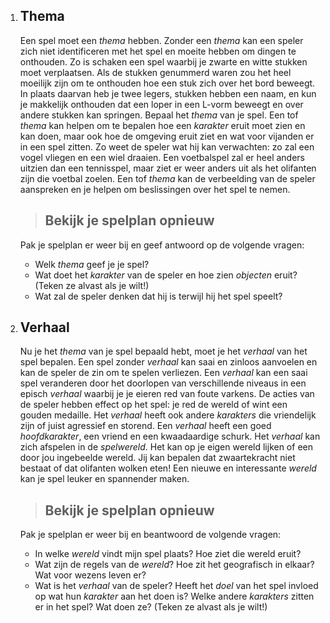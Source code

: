 1. ## Thema
    Een spel moet een *thema* hebben. Zonder een *thema* kan een speler zich niet identificeren met het spel en moeite hebben om dingen te onthouden. Zo is schaken een spel waarbij je zwarte en witte stukken moet verplaatsen. Als de stukken genummerd waren zou het heel moeilijk zijn om te onthouden hoe een stuk zich over het bord beweegt. In plaats daarvan heb je twee legers, stukken hebben een naam, en kun je makkelijk onthouden dat een loper in een L-vorm beweegt en over andere stukken kan springen.
    Bepaal het *thema* van je spel. Een tof *thema* kan helpen om te bepalen hoe een *karakter* eruit moet zien en kan doen, maar ook hoe de omgeving eruit ziet en wat voor vijanden er in een spel zitten. Zo weet de speler wat hij kan verwachten: zo zal een vogel vliegen en een wiel draaien.
    Een voetbalspel zal er heel anders uitzien dan een tennisspel, maar ziet er weer anders uit als het olifanten zijn die voetbal zoelen. Een tof *thema* kan de verbeelding van de speler aanspreken en je helpen om beslissingen over het spel te nemen.
    > ## Bekijk je spelplan opnieuw
    Pak je spelplan er weer bij en geef antwoord op de volgende vragen:
    * Welk *thema* geef je je spel?
    * Wat doet het *karakter* van de speler en hoe zien *objecten* eruit? (Teken ze alvast als je wilt!)
    * Wat zal de speler denken dat hij is terwijl hij het spel speelt?

2. ## Verhaal
    Nu je het *thema* van je spel bepaald hebt, moet je het *verhaal* van het spel bepalen. Een spel zonder *verhaal* kan saai en zinloos aanvoelen en kan de speler de zin om te spelen verliezen.
    Een *verhaal* kan een saai spel veranderen door het doorlopen van verschillende niveaus in een episch *verhaal* waarbij je je eieren red van foute varkens. De acties van de speler hebben effect op het spel: je red de wereld of wint een gouden medaille.
    Het *verhaal* heeft ook andere *karakters* die vriendelijk zijn of juist agressief en storend. Een *verhaal* heeft een goed *hoofdkarakter*, een vriend en een kwaadaardige schurk.
    Het *verhaal* kan zich afspelen in de *spelwereld*. Het kan op je eigen wereld lijken of een door jou ingebeelde wereld. Jij kan bepalen dat zwaartekracht niet bestaat of dat olifanten wolken eten! Een nieuwe en interessante *wereld* kan je spel leuker en spannender maken.
    > ## Bekijk je spelplan opnieuw
    Pak je spelplan er weer bij en beantwoord de volgende vragen:
    * In welke *wereld* vindt mijn spel plaats? Hoe ziet die wereld eruit?
    * Wat zijn de regels van de *wereld*? Hoe zit het geografisch in elkaar? Wat voor wezens leven er?
    * Wat is het *verhaal* van de speler? Heeft het *doel* van het spel invloed op wat hun *karakter* aan het doen is?
    Welke andere *karakters* zitten er in het spel? Wat doen ze? (Teken ze alvast als je wilt!)
